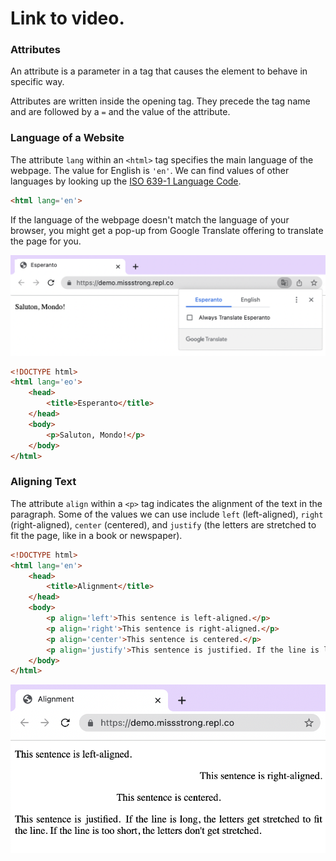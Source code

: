 # Link to video.

### Attributes

An attribute is a parameter in a tag that causes the element to behave in specific way. 

Attributes are written inside the opening tag. They precede the tag name and are followed by a `=` and the value of the attribute.

### Language of a Website

The attribute `lang` within an `<html>` tag specifies the main language of the webpage. The value for English is `'en'`. We can find values of other languages by looking up the [ISO 639-1 Language Code](https://en.wikipedia.org/wiki/List_of_ISO_639-1_codes).

```html
<html lang='en'>
```

If the language of the webpage doesn't match the language of your browser, you might get a pop-up from Google Translate offering to translate the page for you.

![](../../Images/HTML_Esperanto.png)

```html
<!DOCTYPE html>
<html lang='eo'>
    <head>
        <title>Esperanto</title>
    </head>
    <body>
        <p>Saluton, Mondo!</p>
    </body>
</html>
```

### Aligning Text

The attribute `align` within a `<p>` tag indicates the alignment of the text in the paragraph. Some of the values we can use include `left` (left-aligned), `right` (right-aligned), `center` (centered), and `justify` (the letters are stretched to fit the page, like in a book or newspaper).

```html
<!DOCTYPE html>
<html lang='en'>
    <head>
        <title>Alignment</title>
    </head>
    <body>
        <p align='left'>This sentence is left-aligned.</p>
        <p align='right'>This sentence is right-aligned.</p>
        <p align='center'>This sentence is centered.</p>
        <p align='justify'>This sentence is justified. If the line is long, the letters get stretched to fit the line. If the line is too short, the letters don't get stretched.</p>
    </body>
</html>

 ```

![](../../Images/HTML_Alignment.png)
